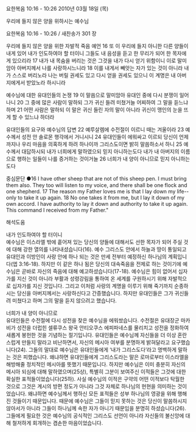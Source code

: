 요한복음 10:16 - 10:26 
2010년 03월 18일 (목)

우리에 들지 않은 양을 위하시는 예수님



요한복음 10:16 - 10:26 / 새찬송가 301 장


우리에 들지 않은 양을 위한 자발적 죽음 예언
16 또 이 우리에 들지 아니한 다른 양들이 내게 있어 내가 인도하여야 할 터이니 그들도 내 음성을 듣고 한 무리가 되어 한 목자에게 있으리라 17 내가 내 목숨을 버리는 것은 그것을 내가 다시 얻기 위함이니 이로 말미암아 아버지께서 나를 사랑하시느니라 18 이를 내게서 빼앗는 자가 있는 것이 아니라 내가 스스로 버리노라 나는 버릴 권세도 있고 다시 얻을 권세도 있으니 이 계명은 내 아버지에게서 받았노라 하시니라 

예수님에 대한 유대인들의 논쟁 
19 이 말씀으로 말미암아 유대인 중에 다시 분쟁이 일어나니 20 그 중에 많은 사람이 말하되 그가 귀신 들려 미쳤거늘 어찌하여 그 말을 듣느냐 하며 21 어떤 사람은 말하되 이 말은 귀신 들린 자의 말이 아니라 귀신이 맹인의 눈을 뜨게 할 수 있느냐 하더라 

유대인들의 요구와 예수님의 답변
22 예루살렘에 수전절이 이르니 때는 겨울이라 23 예수께서 성전 안 솔로몬 행각에서 거니시니 24 유대인들이 에워싸고 이르되 당신이 언제까지나 우리 마음을 의혹하게 하려 하나이까 그리스도이면 밝히 말씀하소서 하니 25 예수께서 대답하시되 내가 너희에게 말하였으되 믿지 아니하는도다 내가 내 아버지의 이름으로 행하는 일들이 나를 증거하는 것이거늘 26 너희가 내 양이 아니므로 믿지 아니하는도다  

중심문단 ●16 I have other sheep that are not of this sheep pen. I must bring them also. They too will listen to my voice, and there shall be one flock and one shepherd. 17 The reason my Father loves me is that I lay down my life--only to take it up again. 18 No one takes it from me, but I lay it down of my own accord. I have authority to lay it down and authority to take it up again. This command I received from my Father."

해석도움





내가 인도하여야 할 터이니  
예수님은 이스라엘 밖에 흩어져 있는 당신의 양들에 대해서도 선한 목자가 되어 주실 것에 대해 강한 열의를 나타내셨습니다(16). 예수 그리스도 안에서 하늘과 땅이 통일되고 유대인과 이방인이 사랑 안에 하나 되는 것은 만세 전부터 예정하신 하나님의 계획입니다(엡 3:16-18). 하지만 이 같은 하나 됨은 당신의 대속죽음을 전제로 하는 것이기에 예수님은 곧바로 자신의 죽음에 대해 예고하셨습니다(17-18). 예수님은 힘이 없어서 십자가를 지신 것이 아니라 부활과 성령강림을 통하여 온 세계를 구원하시기 위해 자발적으로 십자가를 지신 것입니다. 그리고 이처럼 사랑의 계명을 이루기 위해 죽기까지 순종하시는 당신을 아버지께서는 사랑하신다고 간증했습니다. 하지만 유대인들은 그가 귀신들려 미쳤다고 하며 그의 말을 듣지 않으려고 했습니다. 

너희가 내 양이 아니므로  
유대인들은 수전절에 다시 성전을 찾은 예수님을 에워쌌습니다. 수전절은 유대장군 마카비가 성전을 더럽힌 셀류쿠스 왕국 안티오쿠스 에피파네스를 물리치고 성전을 정화하여 새롭게 봉헌한 것을 기념하는 절기입니다. 유대인들은 예수님께 자신들을 더 이상 혼란스럽게 만들지 말라고 비난하면서, 자신의 메시아 여부를 분명하게 밝혀달라고 요구했습니다(24). 그들의 말대로 예수님은 유대인들에게 ‘내가 그리스도다’라고 명백하게 말하는 것은 피했습니다. 왜냐하면 유대인들에게 그리스도라는 말은 로마로부터 이스라엘을 해방해줄 정치적인 메시아를 뜻했기 때문입니다. 하지만 예수님은 이미 충분히 자신의 메시아 되심에 대해 말하였으며(25상), 특별히 그분이 보여주신 이적들은 그것에 대한 확실한 표적들이었습니다(25하). 사실 예수님의 이적은 구약의 어떤 이적보다 탁월한 것으로 그것은 계시의 방편 정도가 아니라 그것 자체로 하나님의 현현을 의미하는 것이었습니다. 왜냐하면 예수님께서 행하신 모든 표적들은 성부 하나님의 영광을 위해 행해진 것들이기 때문입니다. 때문에 예수님은 그들이 믿지 못하는 것은 당신이 말씀하시지 않아서가 아니라 그들이 하나님께 속한 자가 아니기 때문임을 분명히 하셨습니다(26). 그들에게 필요한 것은 예수님의 공식적인 그리스도 선언이 아니라 자신들의 불신앙에 대해 철저하게 회개하는 겸손한 마음이었습니다.
